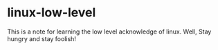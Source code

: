 # linux-low-level
This is a note for learning the low level acknowledge of linux.
Well, Stay hungry and stay foolish!
